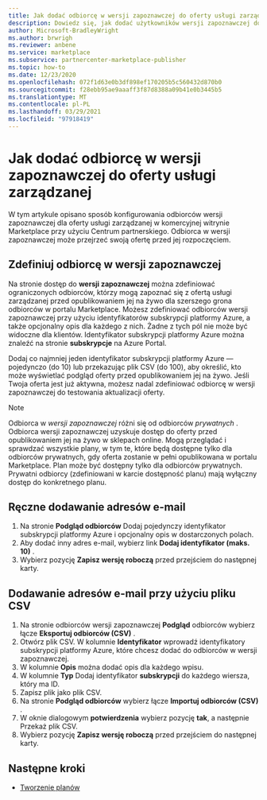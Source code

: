 ```yaml
---
title: Jak dodać odbiorcę w wersji zapoznawczej do oferty usługi zarządzanej
description: Dowiedz się, jak dodać użytkowników wersji zapoznawczej do oferty usługi zarządzanej w centrum partnerskim firmy Microsoft.
author: Microsoft-BradleyWright
ms.author: brwrigh
ms.reviewer: anbene
ms.service: marketplace
ms.subservice: partnercenter-marketplace-publisher
ms.topic: how-to
ms.date: 12/23/2020
ms.openlocfilehash: 072f1d63e0b3df898ef170205b5c560432d870b0
ms.sourcegitcommit: f28ebb95ae9aaaff3f87d8388a09b41e0b3445b5
ms.translationtype: MT
ms.contentlocale: pl-PL
ms.lasthandoff: 03/29/2021
ms.locfileid: "97918419"
---
```

# <a name="how-to-add-a-preview-audience-for-your-managed-service-offer"></a>Jak dodać odbiorcę w wersji zapoznawczej do oferty usługi zarządzanej

W tym artykule opisano sposób konfigurowania odbiorców wersji zapoznawczej dla oferty usługi zarządzanej w komercyjnej witrynie Marketplace przy użyciu Centrum partnerskiego. Odbiorca w wersji zapoznawczej może przejrzeć swoją ofertę przed jej rozpoczęciem.

## <a name="define-a-preview-audience"></a>Zdefiniuj odbiorcę w wersji zapoznawczej

Na stronie dostęp do **wersji zapoznawczej** można zdefiniować ograniczonych odbiorców, którzy mogą zapoznać się z ofertą usługi zarządzanej przed opublikowaniem jej na żywo dla szerszego grona odbiorców w portalu Marketplace. Możesz zdefiniować odbiorców wersji zapoznawczej przy użyciu identyfikatorów subskrypcji platformy Azure, a także opcjonalny opis dla każdego z nich. Żadne z tych pól nie może być widoczne dla klientów. Identyfikator subskrypcji platformy Azure można znaleźć na stronie **subskrypcje** na Azure Portal.

Dodaj co najmniej jeden identyfikator subskrypcji platformy Azure — pojedynczo (do 10) lub przekazując plik CSV (do 100), aby określić, kto może wyświetlać podgląd oferty przed opublikowaniem jej na żywo. Jeśli Twoja oferta jest już aktywna, możesz nadal zdefiniować odbiorcę w wersji zapoznawczej do testowania aktualizacji oferty.

> [!NOTE]
> Odbiorca w *wersji zapoznawczej* różni się od odbiorców *prywatnych* . Odbiorca wersji zapoznawczej uzyskuje dostęp do oferty przed opublikowaniem jej na żywo w sklepach online. Mogą przeglądać i sprawdzać wszystkie plany, w tym te, które będą dostępne tylko dla odbiorców prywatnych, gdy oferta zostanie w pełni opublikowana w portalu Marketplace. Plan może być dostępny tylko dla odbiorców prywatnych. Prywatni odbiorcy (zdefiniowani w karcie dostępność planu) mają wyłączny dostęp do konkretnego planu.

## <a name="add-email-addresses-manually"></a>Ręczne dodawanie adresów e-mail

1. Na stronie **Podgląd odbiorców** Dodaj pojedynczy identyfikator subskrypcji platformy Azure i opcjonalny opis w dostarczonych polach.
2. Aby dodać inny adres e-mail, wybierz link **Dodaj identyfikator (maks. 10)** .
3. Wybierz pozycję **Zapisz wersję roboczą** przed przejściem do następnej karty.

## <a name="add-email-addresses-using-a-csv-file"></a>Dodawanie adresów e-mail przy użyciu pliku CSV

1. Na stronie odbiorców wersji zapoznawczej **Podgląd** odbiorców wybierz łącze **Eksportuj odbiorców (CSV)** .
2. Otwórz plik CSV. W kolumnie **Identyfikator** wprowadź identyfikatory subskrypcji platformy Azure, które chcesz dodać do odbiorców w wersji zapoznawczej.
3. W kolumnie **Opis** można dodać opis dla każdego wpisu.
4. W kolumnie **Typ** Dodaj identyfikator **subskrypcji** do każdego wiersza, który ma ID.
5. Zapisz plik jako plik CSV.
6. Na stronie **Podgląd odbiorców** wybierz łącze **Importuj odbiorców (CSV)** .
7. W oknie dialogowym **potwierdzenia** wybierz pozycję **tak**, a następnie Przekaż plik CSV.
8. Wybierz pozycję **Zapisz wersję roboczą** przed przejściem do następnej karty.

## <a name="next-steps"></a>Następne kroki

* [Tworzenie planów](create-managed-service-offer-plans.md)
